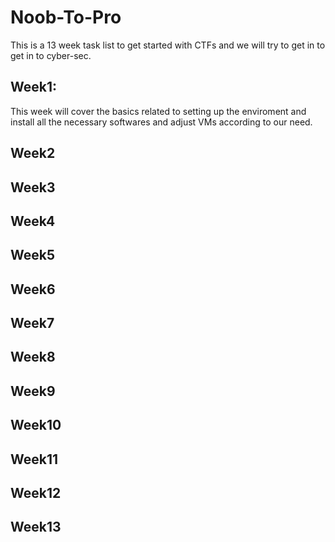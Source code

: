 # Noob-To-Pro
This is a 13 week task list to get started with CTFs and we will try to get in to get in to cyber-sec.

## Week1:
This week will cover the basics related to setting up the enviroment and install all the necessary softwares and adjust VMs according to our need.
## Week2
## Week3
## Week4
## Week5
## Week6
## Week7
## Week8
## Week9
## Week10
## Week11
## Week12
## Week13
